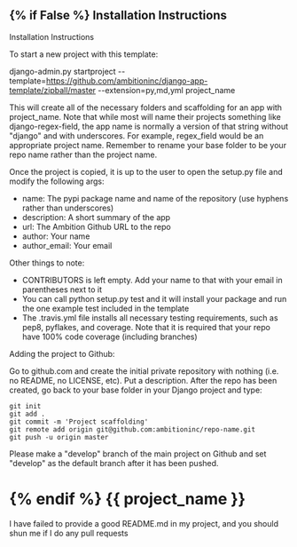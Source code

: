 {% if False %}
Installation Instructions
--------

Installation Instructions

To start a new project with this template:

django-admin.py startproject --template=https://github.com/ambitioninc/django-app-template/zipball/master --extension=py,md,yml project_name

This will create all of the necessary folders and scaffolding for an app with project_name. Note that while most will name their projects something like django-regex-field, the app name is normally a version of that string without "django" and with underscores. For example, regex_field would be an appropriate project name. Remember to rename your base folder to be your repo name rather than the project name.

Once the project is copied, it is up to the user to open the setup.py file and modify the following args:

- name: The pypi package name and name of the repository (use hyphens rather than underscores)
- description: A short summary of the app
- url: The Ambition Github URL to the repo
- author: Your name
- author_email: Your email

Other things to note:

- CONTRIBUTORS is left empty. Add your name to that with your email in parentheses next to it
- You can call python setup.py test and it will install your package and run the one example test included in the template
- The .travis.yml file installs all necessary testing requirements, such as pep8, pyflakes, and coverage. Note that it is required that your repo have 100% code coverage (including branches)

Adding the project to Github:

Go to github.com and create the initial private repository with nothing (i.e. no README, no LICENSE, etc). Put a description. After the repo has been created, go back to your base folder in your Django project and type:

    git init
    git add .
    git commit -m 'Project scaffolding'
    git remote add origin git@github.com:ambitioninc/repo-name.git
    git push -u origin master

Please make a "develop" branch of the main project on Github and set "develop" as the default branch after it has been pushed.

{% endif %}
{{ project_name }}
==================
I have failed to provide a good README.md in my project, and you should shun me if I do any pull requests
